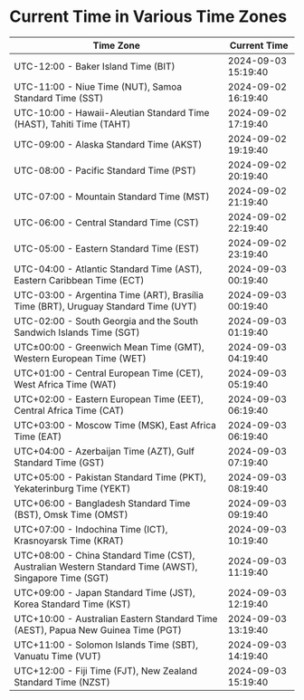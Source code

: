 # Current Time in Various Time Zones

| Time Zone | Current Time |
|-----------|--------------|
| UTC-12:00 - Baker Island Time (BIT) | 2024-09-03 15:19:40 |
| UTC-11:00 - Niue Time (NUT), Samoa Standard Time (SST) | 2024-09-02 16:19:40 |
| UTC-10:00 - Hawaii-Aleutian Standard Time (HAST), Tahiti Time (TAHT) | 2024-09-02 17:19:40 |
| UTC-09:00 - Alaska Standard Time (AKST) | 2024-09-02 19:19:40 |
| UTC-08:00 - Pacific Standard Time (PST) | 2024-09-02 20:19:40 |
| UTC-07:00 - Mountain Standard Time (MST) | 2024-09-02 21:19:40 |
| UTC-06:00 - Central Standard Time (CST) | 2024-09-02 22:19:40 |
| UTC-05:00 - Eastern Standard Time (EST) | 2024-09-02 23:19:40 |
| UTC-04:00 - Atlantic Standard Time (AST), Eastern Caribbean Time (ECT) | 2024-09-03 00:19:40 |
| UTC-03:00 - Argentina Time (ART), Brasília Time (BRT), Uruguay Standard Time (UYT) | 2024-09-03 00:19:40 |
| UTC-02:00 - South Georgia and the South Sandwich Islands Time (SGT) | 2024-09-03 01:19:40 |
| UTC±00:00 - Greenwich Mean Time (GMT), Western European Time (WET) | 2024-09-03 04:19:40 |
| UTC+01:00 - Central European Time (CET), West Africa Time (WAT) | 2024-09-03 05:19:40 |
| UTC+02:00 - Eastern European Time (EET), Central Africa Time (CAT) | 2024-09-03 06:19:40 |
| UTC+03:00 - Moscow Time (MSK), East Africa Time (EAT) | 2024-09-03 06:19:40 |
| UTC+04:00 - Azerbaijan Time (AZT), Gulf Standard Time (GST) | 2024-09-03 07:19:40 |
| UTC+05:00 - Pakistan Standard Time (PKT), Yekaterinburg Time (YEKT) | 2024-09-03 08:19:40 |
| UTC+06:00 - Bangladesh Standard Time (BST), Omsk Time (OMST) | 2024-09-03 09:19:40 |
| UTC+07:00 - Indochina Time (ICT), Krasnoyarsk Time (KRAT) | 2024-09-03 10:19:40 |
| UTC+08:00 - China Standard Time (CST), Australian Western Standard Time (AWST), Singapore Time (SGT) | 2024-09-03 11:19:40 |
| UTC+09:00 - Japan Standard Time (JST), Korea Standard Time (KST) | 2024-09-03 12:19:40 |
| UTC+10:00 - Australian Eastern Standard Time (AEST), Papua New Guinea Time (PGT) | 2024-09-03 13:19:40 |
| UTC+11:00 - Solomon Islands Time (SBT), Vanuatu Time (VUT) | 2024-09-03 14:19:40 |
| UTC+12:00 - Fiji Time (FJT), New Zealand Standard Time (NZST) | 2024-09-03 15:19:40 |
